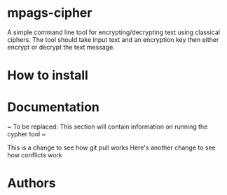 # mpags-cipher
A simple command line tool for encrypting/decrypting text using classical ciphers.
The tool should take input text and an encryption key then either encrypt or decrypt the text message. 
# How to install

# Documentation
~ To be replaced: This section will contain information on running the cypher tool ~

This is a change to see how git pull works
Here's another change to see how conflicts work

# Authors 
